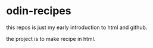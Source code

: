 # odin-recipes
this repos is just my early introduction to html and github.

the project is to make recipe in html.
